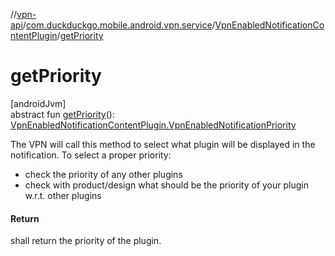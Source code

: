 //[vpn-api](../../../index.md)/[com.duckduckgo.mobile.android.vpn.service](../index.md)/[VpnEnabledNotificationContentPlugin](index.md)/[getPriority](get-priority.md)

# getPriority

[androidJvm]\
abstract fun [getPriority](get-priority.md)(): [VpnEnabledNotificationContentPlugin.VpnEnabledNotificationPriority](-vpn-enabled-notification-priority/index.md)

The VPN will call this method to select what plugin will be displayed in the notification. To select a proper priority:

- 
   check the priority of any other plugins
- 
   check with product/design what should be the priority of your plugin w.r.t. other plugins

#### Return

shall return the priority of the plugin.
